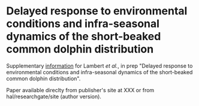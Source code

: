 Delayed response to environmental conditions and infra-seasonal dynamics of the short-beaked common dolphin distribution
========

Supplementary [information](https://github.com/CLambert1/WinterBoBDd/tree/main/SupplementaryFiles) for Lambert *et al.*, in prep "Delayed response to environmental conditions and infra-seasonal dynamics of the short-beaked common dolphin distribution". 

Paper available direclty from publisher's site at XXX or from hal/researchgate/site (author version).




